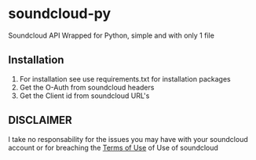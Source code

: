 # soundcloud-py

Soundcloud API Wrapped for Python, simple and with only 1 file

## Installation

1. For installation see use requirements.txt for installation packages
2. Get the O-Auth from soundcloud headers
3. Get the Client id from soundcloud URL's

## DISCLAIMER

I take no responsability for the issues you may have with your soundcloud account or for breaching the [Terms of Use](https://developers.soundcloud.com/docs/api/terms-of-use) of Use of soundcloud
